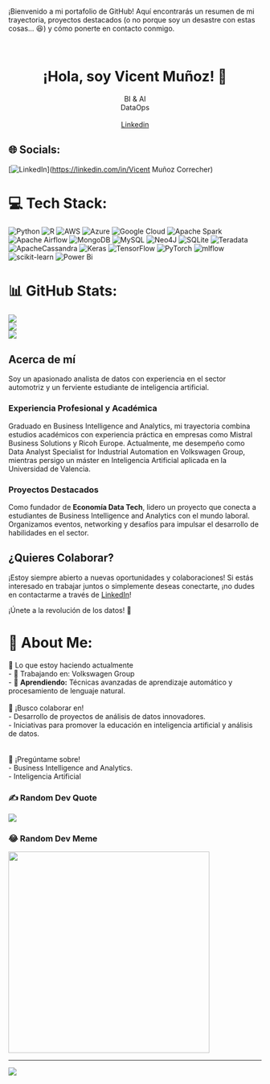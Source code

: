 <!-- Encabezado -->

### 
¡Bienvenido a mi portafolio de GitHub! 
Aquí encontrarás un resumen de mi trayectoria, proyectos destacados (o no porque soy un desastre con estas cosas... 😆) y cómo ponerte en contacto conmigo.


<!-- PROJECT PREVIEW -->
<br />
<p align="center">

  <h1 align="center"> ¡Hola, soy Vicent Muñoz! 👋</h3>

  <p align="center">
    BI & AI
    <br />
    DataOps
    <br />
    <br />
    <a href="https://www.linkedin.com/in/vicentmc/">Linkedin</a>

  </p>
</p>

## 🌐 Socials:
[![LinkedIn](https://img.shields.io/badge/LinkedIn-%230077B5.svg?logo=linkedin&logoColor=white)](https://linkedin.com/in/Vicent Muñoz Correcher) 

# 💻 Tech Stack:
![Python](https://img.shields.io/badge/python-3670A0?style=plastic&logo=python&logoColor=ffdd54) ![R](https://img.shields.io/badge/r-%23276DC3.svg?style=plastic&logo=r&logoColor=white) ![AWS](https://img.shields.io/badge/AWS-%23FF9900.svg?style=plastic&logo=amazon-aws&logoColor=white) ![Azure](https://img.shields.io/badge/azure-%230072C6.svg?style=plastic&logo=microsoftazure&logoColor=white) ![Google Cloud](https://img.shields.io/badge/GoogleCloud-%234285F4.svg?style=plastic&logo=google-cloud&logoColor=white) ![Apache Spark](https://img.shields.io/badge/Apache%20Spark-FDEE21?style=plastic&logo=apachespark&logoColor=black) ![Apache Airflow](https://img.shields.io/badge/Apache%20Airflow-017CEE?style=plastic&logo=Apache%20Airflow&logoColor=white) ![MongoDB](https://img.shields.io/badge/MongoDB-%234ea94b.svg?style=plastic&logo=mongodb&logoColor=white) ![MySQL](https://img.shields.io/badge/mysql-%2300000f.svg?style=plastic&logo=mysql&logoColor=white) ![Neo4J](https://img.shields.io/badge/Neo4j-008CC1?style=plastic&logo=neo4j&logoColor=white) ![SQLite](https://img.shields.io/badge/sqlite-%2307405e.svg?style=plastic&logo=sqlite&logoColor=white) ![Teradata](https://img.shields.io/badge/Teradata-F37440?style=plastic&logo=teradata&logoColor=white) ![ApacheCassandra](https://img.shields.io/badge/cassandra-%231287B1.svg?style=plastic&logo=apache-cassandra&logoColor=white) ![Keras](https://img.shields.io/badge/Keras-%23D00000.svg?style=plastic&logo=Keras&logoColor=white) ![TensorFlow](https://img.shields.io/badge/TensorFlow-%23FF6F00.svg?style=plastic&logo=TensorFlow&logoColor=white) ![PyTorch](https://img.shields.io/badge/PyTorch-%23EE4C2C.svg?style=plastic&logo=PyTorch&logoColor=white) ![mlflow](https://img.shields.io/badge/mlflow-%23d9ead3.svg?style=plastic&logo=numpy&logoColor=blue) ![scikit-learn](https://img.shields.io/badge/scikit--learn-%23F7931E.svg?style=plastic&logo=scikit-learn&logoColor=white) ![Power Bi](https://img.shields.io/badge/power_bi-F2C811?style=plastic&logo=powerbi&logoColor=black)
# 📊 GitHub Stats:
![](https://github-readme-stats.vercel.app/api?username=vicentcorrecher&theme=dark&hide_border=true&include_all_commits=false&count_private=false)<br/>
![](https://github-readme-streak-stats.herokuapp.com/?user=vicentcorrecher&theme=dark&hide_border=true)<br/>
![](https://github-readme-stats.vercel.app/api/top-langs/?username=vicentcorrecher&theme=dark&hide_border=true&include_all_commits=false&count_private=false&layout=compact)

## Acerca de mí
Soy un apasionado analista de datos con experiencia en el sector automotriz y un ferviente estudiante de inteligencia artificial.

### Experiencia Profesional y Académica
Graduado en Business Intelligence and Analytics, mi trayectoria combina estudios académicos con experiencia práctica en empresas como Mistral Business Solutions y Ricoh Europe. Actualmente, me desempeño como Data Analyst Specialist for Industrial Automation en Volkswagen Group, mientras persigo un máster en Inteligencia Artificial aplicada en la Universidad de Valencia.

### Proyectos Destacados
Como fundador de **Economía Data Tech**, lidero un proyecto que conecta a estudiantes de Business Intelligence and Analytics con el mundo laboral. Organizamos eventos, networking y desafíos para impulsar el desarrollo de habilidades en el sector.

## ¿Quieres Colaborar?
¡Estoy siempre abierto a nuevas oportunidades y colaboraciones! Si estás interesado en trabajar juntos o simplemente deseas conectarte, ¡no dudes en contactarme a través de [LinkedIn](enlace-de-tu-linkedin)!

¡Únete a la revolución de los datos! 🚀



# 💫 About Me:
🚀 Lo que estoy haciendo actualmente<br>- 🔭 Trabajando en: Volkswagen Group<br>- 🌱 **Aprendiendo:** Técnicas avanzadas de aprendizaje automático y procesamiento de lenguaje natural.<br><br>👯 ¡Busco colaborar en!<br>- Desarrollo de proyectos de análisis de datos innovadores.<br>- Iniciativas para promover la educación en inteligencia artificial y análisis de datos.<br><br><br>💬 ¡Pregúntame sobre!<br>- Business Intelligence and Analytics.<br>- Inteligencia Artificial



### ✍️ Random Dev Quote
![](https://quotes-github-readme.vercel.app/api?type=vetical&theme=tokyonight)

### 😂 Random Dev Meme
<img src='https://randommeme-five.vercel.app/' style="height: 400px;"/>

---
[![](https://visitcount.itsvg.in/api?id=vicentcorrecher&icon=5&color=0)](https://visitcount.itsvg.in)

<!-- Proudly created with GPRM ( https://gprm.itsvg.in ) -->
